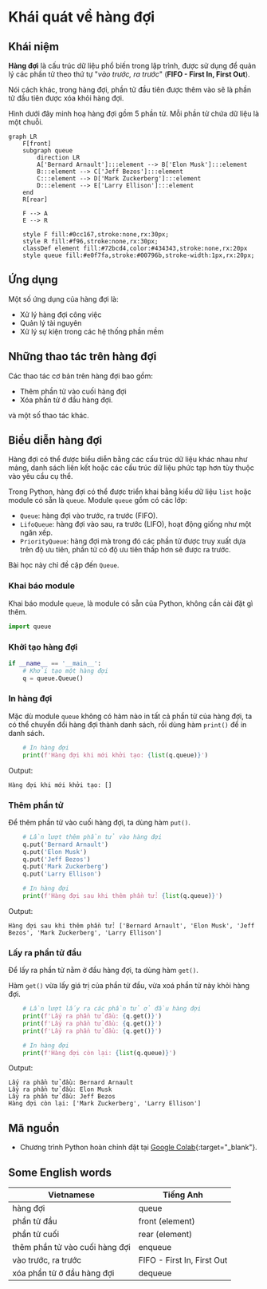# Khái quát về hàng đợi

## Khái niệm

**Hàng đợi** là cấu trúc dữ liệu phổ biến trong lập trình, được sử dụng để quản lý các phần tử theo thứ tự "*vào trước, ra trước*" (**FIFO - First In, First Out**).

Nói cách khác, trong hàng đợi, phần tử đầu tiên được thêm vào sẽ là phần tử đầu tiên được xóa khỏi hàng đợi.

Hình dưới đây minh hoạ hàng đợi gồm 5 phần tử. Mỗi phần tử chứa dữ liệu là một chuỗi.

```mermaid
graph LR
    F[front]
    subgraph queue
        direction LR
        A['Bernard Arnault']:::element --> B['Elon Musk']:::element
        B:::element --> C['Jeff Bezos']:::element
        C:::element --> D['Mark Zuckerberg']:::element
        D:::element --> E['Larry Ellison']:::element
    end
    R[rear]

    F --> A
    E --> R

    style F fill:#0cc167,stroke:none,rx:30px;
    style R fill:#f96,stroke:none,rx:30px;
    classDef element fill:#72bcd4,color:#434343,stroke:none,rx:20px
    style queue fill:#e0f7fa,stroke:#00796b,stroke-width:1px,rx:20px;
```

## Ứng dụng

Một số ứng dụng của hàng đợi là:

- Xử lý hàng đợi công việc
- Quản lý tài nguyên
- Xử lý sự kiện trong các hệ thống phần mềm

## Những thao tác trên hàng đợi

Các thao tác cơ bản trên hàng đợi bao gồm:

- Thêm phần tử vào cuối hàng đợi
- Xóa phần tử ở đầu hàng đợi.

và một số thao tác khác.

## Biểu diễn hàng đợi

Hàng đợi có thể được biểu diễn bằng các cấu trúc dữ liệu khác nhau như mảng, danh sách liên kết hoặc các cấu trúc dữ liệu phức tạp hơn tùy thuộc vào yêu cầu cụ thể.

Trong Python, hàng đợi có thể được triển khai bằng kiểu dữ liệu `list` hoặc module có sẵn là `queue`. Module `queue` gồm có các lớp:

- `Queue`: hàng đợi vào trước, ra trước (FIFO).
- `LifoQueue`: hàng đợi vào sau, ra trước (LIFO), hoạt động giống như một ngăn xếp.
- `PriorityQueue`: hàng đợi mà trong đó các phần tử được truy xuất dựa trên độ ưu tiên, phần tử có độ ưu tiên thấp hơn sẽ được ra trước.

Bài học này chỉ đề cập đến `Queue`.

### Khai báo module

Khai báo module `queue`, là module có sẵn của Python, không cần cài đặt gì thêm.

```py linenums="1"
import queue
```

### Khởi tạo hàng đợi

```py linenums="3"
if __name__ == '__main__':
    # Khởi tạo một hàng đợi
    q = queue.Queue()
```

### In hàng đợi

Mặc dù module `queue` không có hàm nào in tất cả phần tử của hàng đợi, ta có thể chuyển đổi hàng đợi thành danh sách, rồi dùng hàm `print()` để in danh sách.

```py linenums="7"
    # In hàng đợi
    print(f'Hàng đợi khi mới khởi tạo: {list(q.queue)}')
```

Output:

```pycon
Hàng đợi khi mới khởi tạo: []
```

### Thêm phần tử

Để thêm phần tử vào cuối hàng đợi, ta dùng hàm `put()`.

```py linenums="10"
    # Lần lượt thêm phần tử vào hàng đợi
    q.put('Bernard Arnault')
    q.put('Elon Musk')
    q.put('Jeff Bezos')
    q.put('Mark Zuckerberg')
    q.put('Larry Ellison')

    # In hàng đợi
    print(f'Hàng đợi sau khi thêm phần tử: {list(q.queue)}')
```

Output:

```pycon
Hàng đợi sau khi thêm phần tử: ['Bernard Arnault', 'Elon Musk', 'Jeff Bezos', 'Mark Zuckerberg', 'Larry Ellison']
```

### Lấy ra phần tử đầu

Để lấy ra phần tử nằm ở đầu hàng đợi, ta dùng hàm `get()`.

Hàm `get()` vừa lấy giá trị của phần tử đầu, vừa xoá phần tử này khỏi hàng đợi.

```py linenums="20"
    # Lần lượt lấy ra các phần tử ở đầu hàng đợi
    print(f'Lấy ra phần tử đầu: {q.get()}')
    print(f'Lấy ra phần tử đầu: {q.get()}')
    print(f'Lấy ra phần tử đầu: {q.get()}')

    # In hàng đợi
    print(f'Hàng đợi còn lại: {list(q.queue)}')
```

Output:

```pycon
Lấy ra phần tử đầu: Bernard Arnault
Lấy ra phần tử đầu: Elon Musk
Lấy ra phần tử đầu: Jeff Bezos
Hàng đợi còn lại: ['Mark Zuckerberg', 'Larry Ellison']
```

## Mã nguồn

- Chương trình Python hoàn chỉnh đặt tại [Google Colab](https://colab.research.google.com/drive/12Eg3jEkV-hXZlfkX2-JX1o562CBgxrPX?usp=sharing){:target="_blank"}.

## Some English words

| Vietnamese | Tiếng Anh |
| ----------- | ----- |
| hàng đợi | queue |
| phần tử đầu | front (element) |
| phần tử cuối | rear (element) |
| thêm phần tử vào cuối hàng đợi | enqueue |
| vào trước, ra trước | FIFO - First In, First Out |
| xóa phần tử ở đầu hàng đợi | dequeue |